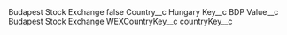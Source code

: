 <?xml version="1.0" encoding="UTF-8"?>
<CustomMetadata xmlns="http://soap.sforce.com/2006/04/metadata" xmlns:xsi="http://www.w3.org/2001/XMLSchema-instance" xmlns:xsd="http://www.w3.org/2001/XMLSchema">
    <label>Budapest Stock Exchange</label>
    <protected>false</protected>
    <values>
        <field>Country__c</field>
        <value xsi:type="xsd:string">Hungary</value>
    </values>
    <values>
        <field>Key__c</field>
        <value xsi:type="xsd:string">BDP</value>
    </values>
    <values>
        <field>Value__c</field>
        <value xsi:type="xsd:string">Budapest Stock Exchange</value>
    </values>
    <values>
        <field>WEXCountryKey__c</field>
        <value xsi:nil="true"/>
    </values>
    <values>
        <field>countryKey__c</field>
        <value xsi:nil="true"/>
    </values>
</CustomMetadata>
